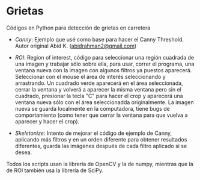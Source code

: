 # Grietas
Códigos en Python para detección de grietas en carretera

+ *Canny*: Ejemplo que usé como base para hacer el Canny Threshold. Autor original Abid K. (abidrahman2@gmail.com)

+ *ROI*: Region of interest, código para seleccionar una región cuadrada de una imagen y trabajar sólo sobre ella, para usar, correr el programa, una ventana nueva con la imagen con algunos filtros ya puestos aparecerá. Seleccionar con el mouse el área de interés seleccionando y arrastrando. Un cuadrado verde aparecerá en el área seleccionada, cerrar la ventana y volverá a aparecer la misma ventana pero sin el cuadrado, presionar la tecla "C" para hacer el crop y aparecerá una ventana nueva sólo con el área seleccionadda originalmente.  La imagen nueva se guarda localmente en la computadora, tiene bugs de comportamiento (como tener que cerrar la ventana para que vuelva a aparecer y hacer el crop).

+ *Skeletonize*: Intento de mejorar el código de ejemplo de Canny, aplicando más filtros y en un orden diferente para obtener resultados diferentes, guarda las imágenes después de cada filtro aplicado si se desea.



Todos los scripts usan la librería de OpenCV y la de numpy, mientras que la de ROI también usa la librería de SciPy.
